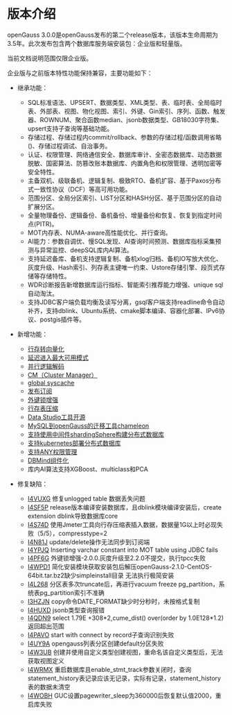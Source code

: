 # 版本介绍<a name="ZH-CN_TOPIC_0289899200"></a>

openGauss 3.0.0是openGauss发布的第二个release版本，该版本生命周期为3.5年。此次发布包含两个数据库服务端安装包：企业版和轻量版。

当前文档说明范围仅限企业版。

企业版与之前版本特性功能保持兼容，主要功能如下：

-   继承功能：
    -   SQL标准语法、UPSERT、数据类型、XML类型、表、临时表、全局临时表、外部表、视图、物化视图、索引、外键、Gin索引、序列、函数、触发器、ROWNUM、聚合函数median、jsonb数据类型、GB18030字符集、upsert支持子查询等基础功能。
    -   存储过程、存储过程内commit/rollback、参数的存储过程/函数调用省略\(\)、存储过程调试、自治事务。
    -   认证、权限管理、网络通信安全、数据库审计、全密态数据库、动态数据脱敏、国密算法、防篡改账本数据库、内置角色和权限管理、透明加密等安全特性。
    -   主备双机、级联备机、逻辑复制、极致RTO、备机扩容、基于Paxos分布式一致性协议（DCF）等高可用功能。
    -   范围分区、全局分区索引、LIST分区和HASH分区、基于范围分区的自动扩展分区。
    -   全量物理备份、逻辑备份、备机备份、增量备份和恢复、恢复到指定时间点\(PITR\)。
    -   MOT内存表、NUMA-aware高性能优化、并行查询。
    -   AI能力：参数自调优、慢SQL发现、AI查询时间预测、数据库指标采集预测与异常监控、deepSQL库内AI算法。
    -   支持延迟备库、备机支持逻辑复制、备机xlog归档、备机IO写放大优化、灰度升级、Hash索引、列存表主键唯一约束、Ustore存储引擎、段页式存储等存储特性。
    -   WDR诊断报告新增数据库运行指标、智能索引推荐能力增强、unique sql自动淘汰。
    -   支持JDBC客户端负载均衡及读写分离，gsql客户端支持readline命令自动补齐，支持dblink、Ubuntu系统、cmake脚本编译、容器化部署、IPv6协议、postgis插件等。


-   新增功能：
    -   [行存转向量化](../CharacteristicDescription/行存转向量化.md)
    -   [延迟进入最大可用模式](../CharacteristicDescription/延迟进入最大可用模式.md)
    -   [并行逻辑解码](../CharacteristicDescription/并行逻辑解码.md)
    -   [CM（Cluster Manager）](../Toolreference/统一数据库管理工具.md)
    -   [global syscache](../CharacteristicDescription/支持global-syscache.md)
    -   [发布订阅](../CharacteristicDescription/发布订阅.md)
    -   [外键锁增强](../CharacteristicDescription/外键锁增强.md)
    -   [行存表压缩](../Developerguide/CREATE-TABLE.md)
    -   [Data Studio工具开源](../CharacteristicDescription/openGauss客户端工具DataStudio.md)
    -   [MySQL到openGauss的迁移工具chameleon](../CharacteristicDescription/MySQL_openGauss迁移工具chameleon.md)
    -   [支持使用中间件shardingSphere构建分布式数据库](../CharacteristicDescription/分布式数据库能力.md)
    -   [支持kubernetes部署分布式数据库](../CharacteristicDescription/使用kubernetes部署分布式数据库.md)
    -   [支持ANY权限管理](../Developerguide/GRANT.md)
    -   [DBMind组件化](../Developerguide/AI4DB-数据库自治运维.md)
    -   库内AI算法支持XGBoost、multiclass和PCA
-   修复缺陷：
    -   [I4VUXG](https://gitee.com/opengauss/openGauss-server/issues/I4VUXG?from=project-issue)  修复unlogged table 数据丢失问题
    -   [I4SF5P](https://gitee.com/opengauss/openGauss-server/issues/I4SF5P?from=project-issue)  release版本编译安装数据库，且dblink模块编译安装后，create extension dblink导致数据库core
    -   [I4S74D](https://gitee.com/opengauss/openGauss-server/issues/I4S74D?from=project-issue)  使用Jmeter工具向行存压缩表插入数据，数据量1G以上时必现失败（5/5），compresstype=2
    -   [I4N81J](https://gitee.com/opengauss/openGauss-server/issues/I4N81J?from=project-issue)  update/delete操作无法同步到订阅端
    -   [I4YPJQ](https://gitee.com/opengauss/openGauss-server/issues/I4YPJQ?from=project-issue)  Inserting varchar constant into MOT table using JDBC fails
    -   [I4PF6G](https://gitee.com/opengauss/openGauss-server/issues/I4PF6G?from=project-issue)  外键锁增强-2.0.0.灰度升级至2.2.0不提交，执行tpcc失败
    -   [I4WPD1](https://gitee.com/opengauss/openGauss-server/issues/I4WPD1?from=project-issue)  简化安装模块获取安装包后解压openGauss-2.1.0-CentOS-64bit.tar.bz2缺少simpleinstall目录 无法执行极简安装
    -   [I4L268](https://gitee.com/opengauss/openGauss-server/issues/I4L268?from=project-issue)  分区表多次truncate后，再进行vacuum freeze pg\_partition，系统表pg\_partition索引不准确
    -   [I3HZJN](https://gitee.com/opengauss/openGauss-server/issues/I3HZJN?from=project-issue)  copy命令DATE\_FORMAT缺少时分秒时，未按格式复制
    -   [I4HUXD](https://gitee.com/opengauss/openGauss-server/issues/I4HUXD?from=project-issue)  jsonb类型查询报错
    -   [I4QDN9](https://gitee.com/opengauss/openGauss-server/issues/I4QDN9?from=project-issue)  select 1.79E +308\*2,cume\_dist\(\) over\(order by 1.0E128\*1.2\)返回超出范围
    -   [I4PAVO](https://gitee.com/opengauss/openGauss-server/issues/I4PAVO?from=project-issue)  start with connect by record子查询识别失败
    -   [I4UY9A](https://gitee.com/opengauss/openGauss-server/issues/I4UY9A?from=project-issue)  opengauss列表分区创建default分区失败
    -   [I4W3UB](https://gitee.com/opengauss/openGauss-server/issues/I4W3UB?from=project-issue)  创建并使用自定义类型创建视图，重命名该自定义类型后，无法获取视图定义
    -   [I4WRMX](https://gitee.com/opengauss/openGauss-server/issues/I4WRMX?from=project-issue)  重启数据库且enable\_stmt\_track参数关闭时，查询statement\_history表记录应该无记录，实际有记录，statement\_history表的数据未清空
    -   [I4WOBH](https://gitee.com/opengauss/openGauss-server/issues/I4WOBH?from=project-issue)  GUC设置pagewriter\_sleep为360000后恢复默认值2000，重启库失败

